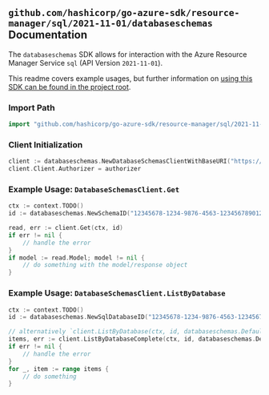 
## `github.com/hashicorp/go-azure-sdk/resource-manager/sql/2021-11-01/databaseschemas` Documentation

The `databaseschemas` SDK allows for interaction with the Azure Resource Manager Service `sql` (API Version `2021-11-01`).

This readme covers example usages, but further information on [using this SDK can be found in the project root](https://github.com/hashicorp/go-azure-sdk/tree/main/docs).

### Import Path

```go
import "github.com/hashicorp/go-azure-sdk/resource-manager/sql/2021-11-01/databaseschemas"
```


### Client Initialization

```go
client := databaseschemas.NewDatabaseSchemasClientWithBaseURI("https://management.azure.com")
client.Client.Authorizer = authorizer
```


### Example Usage: `DatabaseSchemasClient.Get`

```go
ctx := context.TODO()
id := databaseschemas.NewSchemaID("12345678-1234-9876-4563-123456789012", "example-resource-group", "serverValue", "databaseValue", "schemaValue")

read, err := client.Get(ctx, id)
if err != nil {
	// handle the error
}
if model := read.Model; model != nil {
	// do something with the model/response object
}
```


### Example Usage: `DatabaseSchemasClient.ListByDatabase`

```go
ctx := context.TODO()
id := databaseschemas.NewSqlDatabaseID("12345678-1234-9876-4563-123456789012", "example-resource-group", "serverValue", "databaseValue")

// alternatively `client.ListByDatabase(ctx, id, databaseschemas.DefaultListByDatabaseOperationOptions())` can be used to do batched pagination
items, err := client.ListByDatabaseComplete(ctx, id, databaseschemas.DefaultListByDatabaseOperationOptions())
if err != nil {
	// handle the error
}
for _, item := range items {
	// do something
}
```
